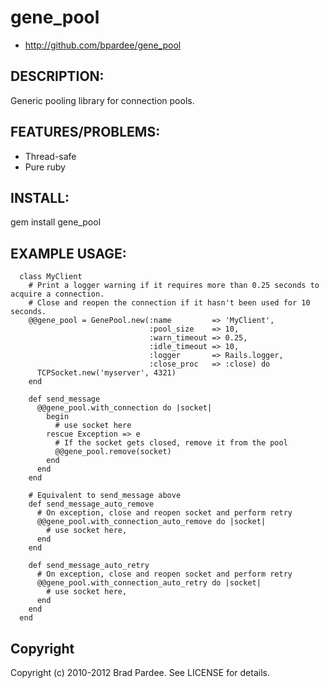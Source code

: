# gene_pool

* http://github.com/bpardee/gene_pool

## DESCRIPTION:

Generic pooling library for connection pools.

## FEATURES/PROBLEMS:

* Thread-safe
* Pure ruby

## INSTALL:

  gem install gene_pool

## EXAMPLE USAGE:

      class MyClient
        # Print a logger warning if it requires more than 0.25 seconds to acquire a connection.
        # Close and reopen the connection if it hasn't been used for 10 seconds.
        @@gene_pool = GenePool.new(:name         => 'MyClient',
                                   :pool_size    => 10,
                                   :warn_timeout => 0.25,
                                   :idle_timeout => 10,
                                   :logger       => Rails.logger,
                                   :close_proc   => :close) do
          TCPSocket.new('myserver', 4321)
        end

        def send_message
          @@gene_pool.with_connection do |socket|
            begin
              # use socket here
            rescue Exception => e
              # If the socket gets closed, remove it from the pool
              @@gene_pool.remove(socket)
            end
          end
        end

        # Equivalent to send_message above
        def send_message_auto_remove
          # On exception, close and reopen socket and perform retry
          @@gene_pool.with_connection_auto_remove do |socket|
            # use socket here,
          end
        end

        def send_message_auto_retry
          # On exception, close and reopen socket and perform retry
          @@gene_pool.with_connection_auto_retry do |socket|
            # use socket here,
          end
        end
      end

## Copyright

Copyright (c) 2010-2012 Brad Pardee. See LICENSE for details.
